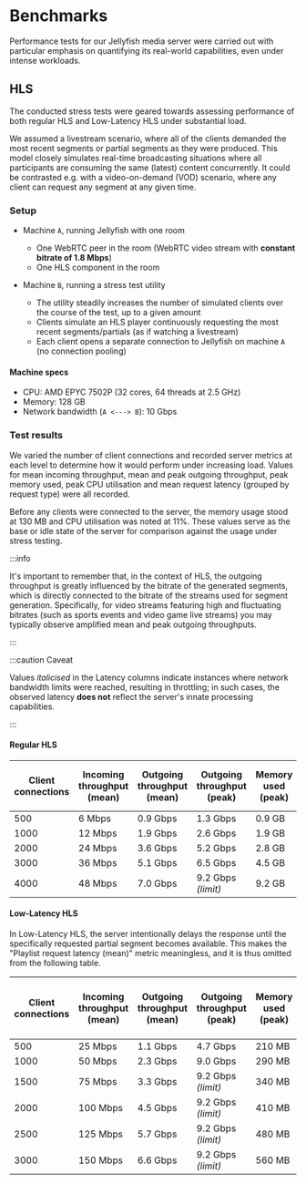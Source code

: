 # Benchmarks

Performance tests for our Jellyfish media server were carried out with particular emphasis
on quantifying its real-world capabilities, even under intense workloads.

## HLS

The conducted stress tests were geared towards assessing performance of both regular HLS
and Low-Latency HLS under substantial load.

We assumed a livestream scenario, where all of the clients demanded the most recent segments or partial segments
as they were produced. This model closely simulates real-time broadcasting situations where all participants
are consuming the same (latest) content concurrently. It could be contrasted e.g. with a video-on-demand (VOD)
scenario, where any client can request any segment at any given time.

### Setup

- Machine `A`, running Jellyfish with one room
  - One WebRTC peer in the room (WebRTC video stream with **constant bitrate of 1.8 Mbps**)
  - One HLS component in the room

- Machine `B`, running a stress test utility
  - The utility steadily increases the number of simulated clients over the course of the test, up to a given amount
  - Clients simulate an HLS player continuously requesting the most recent segments/partials
  (as if watching a livestream)
  - Each client opens a separate connection to Jellyfish on machine `A` (no connection pooling)

#### Machine specs

- CPU: AMD EPYC 7502P (32 cores, 64 threads at 2.5 GHz)
- Memory: 128 GB
- Network bandwidth (`A <---> B`): 10 Gbps

### Test results

We varied the number of client connections and recorded server metrics at each level
to determine how it would perform under increasing load. Values for mean incoming throughput,
mean and peak outgoing throughput, peak memory used, peak CPU utilisation and mean request latency
(grouped by request type) were all recorded.

Before any clients were connected to the server, the memory usage stood at 130 MB
and CPU utilisation was noted at 11%. These values serve as the base or idle state of the server
for comparison against the usage under stress testing.

:::info

It's important to remember that, in the context of HLS, the outgoing throughput is greatly influenced by the bitrate
of the generated segments, which is directly connected to the bitrate of the streams used for segment generation.
Specifically, for video streams featuring high and fluctuating bitrates (such as sports events and video game
live streams) you may typically observe amplified mean and peak outgoing throughputs.

:::

:::caution Caveat

Values *italicised* in the Latency columns indicate instances where network bandwidth limits were reached,
resulting in throttling; in such cases, the observed latency **does not** reflect the server's
innate processing capabilities.

:::

#### Regular HLS

| Client connections | Incoming throughput (mean) | Outgoing throughput (mean) | Outgoing throughput (peak) | Memory used (peak) | CPU utilisation (peak) | Playlist request latency (mean) | Segment request latency (mean) |
| ------- | -------- | --------------- | ---------------- | -------- | ----- | ------ | ------ |
| 500     | 6 Mbps   | 0.9 Gbps        | 1.3 Gbps         | 0.9 GB   | 18%   | 4 ms   | 66 ms  |
| 1000    | 12 Mbps  | 1.9 Gbps        | 2.6 Gbps         | 1.9 GB   | 19%   | 3 ms   | 65 ms  |
| 2000    | 24 Mbps  | 3.6 Gbps        | 5.2 Gbps         | 2.8 GB   | 23%   | 3 ms   | 66 ms  |
| 3000    | 36 Mbps  | 5.1 Gbps        | 6.5 Gbps         | 4.5 GB   | 30%   | 4 ms   | 67 ms  |
| 4000    | 48 Mbps  | 7.0 Gbps        | 9.2 Gbps *(limit)* | 9.2 GB   | 34%   | <i>17 ms*</i>  | <i>243 ms*</i> |

#### Low-Latency HLS

In Low-Latency HLS, the server intentionally delays the response until the specifically requested partial segment becomes available.
This makes the "Playlist request latency (mean)" metric meaningless, and it is thus omitted from the following table.

| Client connections | Incoming throughput (mean) | Outgoing throughput (mean) | Outgoing throughput (peak) | Memory used (peak) | CPU utilisation (peak) | Partial segment request latency (mean) |
| ------- | -------- | --------------- | ---------------- | -------- | ----- | ------ |
| 500     | 25 Mbps  | 1.1 Gbps        | 4.7 Gbps         | 210 MB   | 25%   | 98 ms  |
| 1000    | 50 Mbps  | 2.3 Gbps        | 9.0 Gbps         | 290 MB   | 34%   | 138 ms |
| 1500    | 75 Mbps  | 3.3 Gbps        | 9.2 Gbps *(limit)* | 340 MB   | 43%   | <i>244 ms*</i> |
| 2000    | 100 Mbps | 4.5 Gbps        | 9.2 Gbps *(limit)* | 410 MB   | 47%   | <i>341 ms*</i> |
| 2500    | 125 Mbps | 5.7 Gbps        | 9.2 Gbps *(limit)* | 480 MB   | 48%   | <i>402 ms*</i> |
| 3000    | 150 Mbps | 6.6 Gbps        | 9.2 Gbps *(limit)* | 560 MB   | 50%   | <i>514 ms*</i> |
